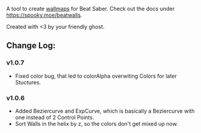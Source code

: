 A tool to create [wallmaps](https://www.youtube.com/watch?v=t4bk8ym3fIQ) for Beat Saber.
Check out the docs under https://spooky.moe/beatwalls.

Created with <3 by your friendly ghost.

## Change Log:

### v1.0.7

- Fixed color bug, that led to colorAlpha overwiting Colors for later Stuctures.

### v1.0.6

- Added Beziercurve and ExpCurve, which is basically a Beziercurve with one instead of 2 Control Points.
- Sort Walls in the helix by z, so the colors don't get mixed up now.
